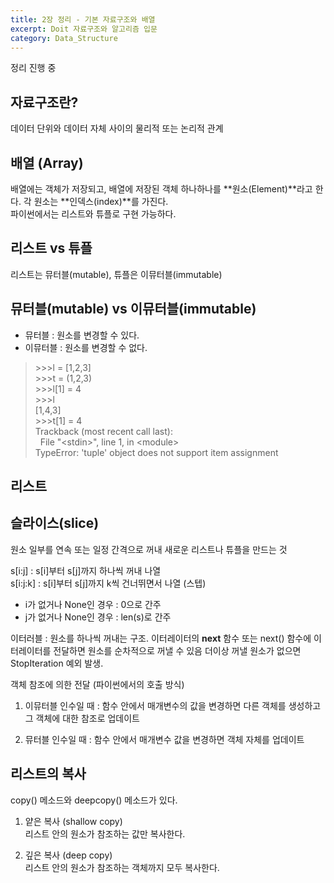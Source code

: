 ```yaml
---
title: 2장 정리 - 기본 자료구조와 배열
excerpt: Doit 자료구조와 알고리즘 입문
category: Data_Structure
---
```


정리 진행 중

## 자료구조란?  

데이터 단위와 데이터 자체 사이의 물리적 또는 논리적 관계  

## 배열 (Array)

배열에는 객체가 저장되고, 배열에 저장된 객체 하나하나를 **원소(Element)**라고 한다. 각 원소는 **인덱스(index)**를 가진다.  
파이썬에서는 리스트와 튜플로 구현 가능하다.

## 리스트 vs 튜플

리스트는 뮤터블(mutable), 튜플은 이뮤터블(immutable)

## 뮤터블(mutable) vs 이뮤터블(immutable)

- 뮤터블 : 원소를 변경할 수 있다.
- 이뮤터블 : 원소를 변경할 수 없다.

> &#62;&#62;&#62;l = [1,2,3]  
> &#62;&#62;&#62;t = (1,2,3)  
> &#62;&#62;&#62;l[1] = 4  
> &#62;&#62;&#62;l  
> [1,4,3]  
> &#62;&#62;&#62;t[1] = 4  
> Trackback (most recent call last):  
> &nbsp;&nbsp;File "&#60;stdin&#62;", line 1, in &#60;module&#62;  
> TypeError: 'tuple' object does not support item assignment  

## 리스트



## 슬라이스(slice)

원소 일부를 연속 또는 일정 간격으로 꺼내 새로운 리스트나 튜플을 만드는 것

s[i:j] : s[i]부터 s[j]까지 하나씩 꺼내 나열  
s[i:j:k] : s[i]부터 s[j]까지 k씩 건너뛰면서 나열 (스텝)  

- i가 없거나 None인 경우 : 0으로 간주
- j가 없거나 None인 경우 : len(s)로 간주

이터러블 : 원소를 하나씩 꺼내는 구조. 이터레이터의 __next__ 함수 또는 next() 함수에 이터레이터를 전달하면 원소를 순차적으로 꺼낼 수 있음
더이상 꺼낼 원소가 없으면 StopIteration 예외 발생.

객체 참조에 의한 전달 (파이썬에서의 호출 방식)

1. 이뮤터블 인수일 때 : 함수 안에서 매개변수의 값을 변경하면 다른 객체를 생성하고 그 객체에 대한 참조로 업데이트

2. 뮤터블 인수일 때 : 함수 안에서 매개변수 값을 변경하면 객체 자체를 업데이트

## 리스트의 복사

copy() 메소드와 deepcopy() 메소드가 있다.

1. 얕은 복사 (shallow copy)  
리스트 안의 원소가 참조하는 값만 복사한다.  

2. 깊은 복사 (deep copy)  
리스트 안의 원소가 참조하는 객체까지 모두 복사한다.